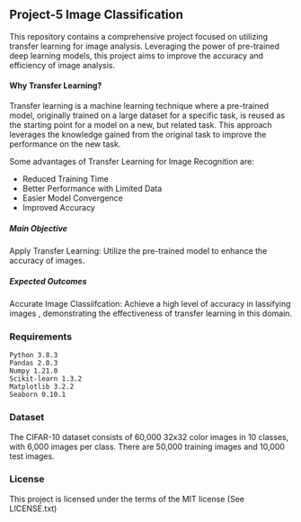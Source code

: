 ## Project-5 Image Classification 

This repository contains a comprehensive project focused on utilizing transfer learning for image analysis. Leveraging the power of pre-trained deep learning models, this project aims to improve the accuracy and efficiency of image analysis.

#### Why Transfer Learning?

Transfer learning is a machine learning technique where a pre-trained model, originally trained on a large dataset for a specific task, is reused as the starting point for a model on a new, but related task. This approach leverages the knowledge gained from the original task to improve the performance on the new task.

Some advantages of Transfer Learning for Image Recognition are:
- Reduced Training Time
- Better Performance with Limited Data
- Easier Model Convergence
- Improved Accuracy

##### Main Objective
Apply Transfer Learning: Utilize the pre-trained model to enhance the accuracy of images.

##### Expected Outcomes
Accurate Image Classiifcation: Achieve a high level of accuracy in lassifying images , demonstrating the effectiveness of transfer learning in this domain.


### Requirements 

    Python 3.8.3
    Pandas 2.0.3
    Numpy 1.21.0
    Scikit-learn 1.3.2
    Matplotlib 3.2.2
    Seaborn 0.10.1


### Dataset


The CIFAR-10 dataset consists of 60,000 32x32 color images in 10 classes, with 6,000 images per class. There are 50,000 training images and 10,000 test images.



### License
This project is licensed under the terms of the MIT license (See LICENSE.txt)
